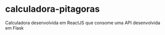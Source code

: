# calculadora-pitagoras
Calculadora desenvolvida em ReactJS que consome uma API desenvolvida em Flask
